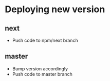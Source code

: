# Deploying new version

## next

- Push code to npm/next branch

## master

- Bump version accordingly
- Push code to master branch

